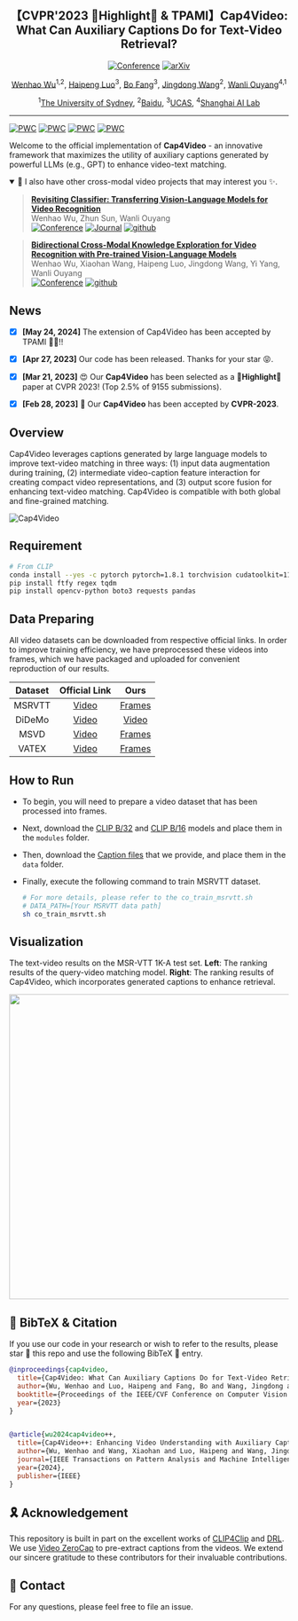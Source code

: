 <div align="center">

<h2>【CVPR'2023 🌟Highlight🌟 & TPAMI】Cap4Video: What Can Auxiliary Captions Do for Text-Video Retrieval? </h2>


[![Conference](http://img.shields.io/badge/CVPR-2023(Highlight)-f9f107.svg)](https://openaccess.thecvf.com/content/CVPR2023/html/Wu_Cap4Video_What_Can_Auxiliary_Captions_Do_for_Text-Video_Retrieval_CVPR_2023_paper.html)
[![arXiv](https://img.shields.io/badge/Arxiv-2311.15732-b31b1b.svg?logo=arXiv)](https://arxiv.org/abs/2301.00184)

[Wenhao Wu](https://whwu95.github.io/)<sup>1,2</sup>, [Haipeng Luo]()<sup>3</sup>, [Bo Fang](https://bofang98.github.io/)<sup>3</sup>,  [Jingdong Wang](https://jingdongwang2017.github.io/)<sup>2</sup>, [Wanli Ouyang](https://wlouyang.github.io/)<sup>4,1</sup>

 
<sup>1</sup>[The University of Sydney](https://www.sydney.edu.au/), <sup>2</sup>[Baidu](https://vis.baidu.com/#/), <sup>3</sup>[UCAS](https://english.ucas.ac.cn/), <sup>4</sup>[Shanghai AI Lab](https://www.shlab.org.cn/)


</div>

***

[![PWC](https://img.shields.io/endpoint.svg?url=https://paperswithcode.com/badge/cap4video-what-can-auxiliary-captions-do-for/video-retrieval-on-vatex)](https://paperswithcode.com/sota/video-retrieval-on-vatex?p=cap4video-what-can-auxiliary-captions-do-for)
[![PWC](https://img.shields.io/endpoint.svg?url=https://paperswithcode.com/badge/cap4video-what-can-auxiliary-captions-do-for/video-retrieval-on-msvd)](https://paperswithcode.com/sota/video-retrieval-on-msvd?p=cap4video-what-can-auxiliary-captions-do-for)
[![PWC](https://img.shields.io/endpoint.svg?url=https://paperswithcode.com/badge/cap4video-what-can-auxiliary-captions-do-for/video-retrieval-on-msr-vtt-1ka)](https://paperswithcode.com/sota/video-retrieval-on-msr-vtt-1ka?p=cap4video-what-can-auxiliary-captions-do-for)
[![PWC](https://img.shields.io/endpoint.svg?url=https://paperswithcode.com/badge/cap4video-what-can-auxiliary-captions-do-for/video-retrieval-on-didemo)](https://paperswithcode.com/sota/video-retrieval-on-didemo?p=cap4video-what-can-auxiliary-captions-do-for)

Welcome to the official implementation of **Cap4Video** - an innovative framework that maximizes the utility of auxiliary captions generated by powerful LLMs (e.g., GPT) to enhance video-text matching. 


<details open><summary>📣 I also have other cross-modal video projects that may interest you ✨. </summary><p>


> [**Revisiting Classifier: Transferring Vision-Language Models for Video Recognition**](https://arxiv.org/abs/2207.01297)<br>
> Wenhao Wu, Zhun Sun, Wanli Ouyang <br>
> [![Conference](http://img.shields.io/badge/AAAI-2023-f9f107.svg)](https://ojs.aaai.org/index.php/AAAI/article/view/25386/25158) [![Journal](http://img.shields.io/badge/IJCV-2023-Bf107.svg)](https://link.springer.com/article/10.1007/s11263-023-01876-w) [![github](https://img.shields.io/badge/-Github-black?logo=github)](https://github.com/whwu95/Text4Vis) 


> [**Bidirectional Cross-Modal Knowledge Exploration for Video Recognition with Pre-trained Vision-Language Models**](https://arxiv.org/abs/2301.00182)<br>
> Wenhao Wu, Xiaohan Wang, Haipeng Luo, Jingdong Wang, Yi Yang, Wanli Ouyang <br>
> [![Conference](http://img.shields.io/badge/CVPR-2023-f9f107.svg)](https://openaccess.thecvf.com/content/CVPR2023/html/Wu_Bidirectional_Cross-Modal_Knowledge_Exploration_for_Video_Recognition_With_Pre-Trained_Vision-Language_CVPR_2023_paper.html) [![github](https://img.shields.io/badge/-Github-black?logo=github)](https://github.com/whwu95/BIKE) 



</p></details>


<!-- I am currently traveling and may not be able to open-source the code until May. -->


## News
- [x] **[May 24, 2024]** The extension of Cap4Video has been accepted by TPAMI 🎉🎉!!
- [x] **[Apr 27, 2023]** Our code has been released. Thanks for your star 😝.
- [x] **[Mar 21, 2023]** 😍 Our **Cap4Video** has been selected as a 🌟**Highlight**🌟 paper at CVPR 2023! (Top 2.5% of 9155 submissions).
- [x] **[Feb 28, 2023]** 🎉 Our **Cap4Video** has been accepted by **CVPR-2023**.


## Overview
Cap4Video leverages captions generated by large language models to improve text-video matching in three ways: (1) input data augmentation during training, (2) intermediate video-caption feature interaction for creating compact video representations, and (3) output score fusion for enhancing text-video matching. Cap4Video is compatible with both global and fine-grained matching.



![Cap4Video](docs/cap4video.png)

<!-- ## Content
- [Prerequisites](#prerequisites)
- [Data Preparation](#data-preparation)
- [Training](#training)
- [BibTeX & Citation](#bibtex)
- [Acknowledgment](#acknowledgment) -->




## Requirement
```sh
# From CLIP
conda install --yes -c pytorch pytorch=1.8.1 torchvision cudatoolkit=11.1
pip install ftfy regex tqdm
pip install opencv-python boto3 requests pandas
```

## Data Preparing
All video datasets can be downloaded from respective official links. In order to improve training efficiency, we have preprocessed these videos into frames, which we have packaged and uploaded for convenient reproduction of our results.

| Dataset | Official Link| Ours|
|:------------:|:-------------------:|:------------------:|
| MSRVTT | [Video](http://ms-multimedia-challenge.com/2017/dataset)| [Frames](https://unisyd-my.sharepoint.com/:u:/g/personal/wenhao_wu_sydney_edu_au/EQEYklCTUClGu01komekxcgBQ5lxeInfRm-fhlikMyb8hA?e=UaC93C) | 
| DiDeMo | [Video](https://github.com/LisaAnne/LocalizingMoments)| [Video](https://unisyd-my.sharepoint.com/:u:/g/personal/wenhao_wu_sydney_edu_au/Ef2z3r1kdjVNt2Muu2KHzWoB5H0gwVPybd1OiffqIfU8jA?e=d8RUJv) | 
| MSVD | [Video](https://www.cs.utexas.edu/users/ml/clamp/videoDescription/)| [Frames](https://unisyd-my.sharepoint.com/:u:/g/personal/wenhao_wu_sydney_edu_au/EUdl9tM7TRlFsWqLC4V3ffUBAvqIrcUBXHbLEE4p3SiQVQ?e=jeijlW)| 
| VATEX | [Video](https://eric-xw.github.io/vatex-website/download.html)| [Frames](https://unisyd-my.sharepoint.com/:u:/g/personal/wenhao_wu_sydney_edu_au/EQd5BwA_bcFBn7SRl0D69XABO4xveLZtu6PUK_DQKEyxfg?e=D3QmOk) | 

## How to Run
- To begin, you will need to prepare a video dataset that has been processed into frames.
- Next, download the [CLIP B/32](https://openaipublic.azureedge.net/clip/models/40d365715913c9da98579312b702a82c18be219cc2a73407c4526f58eba950af/ViT-B-32.pt) and [CLIP B/16](https://openaipublic.azureedge.net/clip/models/5806e77cd80f8b59890b7e101eabd078d9fb84e6937f9e85e4ecb61988df416f/ViT-B-16.pt) models and place them in the `modules` folder. 
- Then, download the [Caption files](https://github.com/whwu95/Cap4Video/releases) that we provide, and place them in the `data` folder.
- Finally, execute the following command to train MSRVTT dataset.

  ```sh
  # For more details, please refer to the co_train_msrvtt.sh  
  # DATA_PATH=[Your MSRVTT data path]
  sh co_train_msrvtt.sh
  ```



## Visualization

The text-video results on the MSR-VTT 1K-A test set.
**Left**: The ranking results of the query-video matching model.
**Right**: The ranking results of Cap4Video, which incorporates generated captions to enhance retrieval.

<div align="center">


<img src="docs/vis.png" width="550">

</div>

<a name="bibtex"></a>
## 📌 BibTeX & Citation

If you use our code in your research or wish to refer to the results, please star 🌟 this repo and use the following BibTeX 📑 entry.

```bibtex
@inproceedings{cap4video,
  title={Cap4Video: What Can Auxiliary Captions Do for Text-Video Retrieval?},
  author={Wu, Wenhao and Luo, Haipeng and Fang, Bo and Wang, Jingdong and Ouyang, Wanli},
  booktitle={Proceedings of the IEEE/CVF Conference on Computer Vision and Pattern Recognition (CVPR)},
  year={2023}
}


@article{wu2024cap4video++,
  title={Cap4Video++: Enhancing Video Understanding with Auxiliary Captions},
  author={Wu, Wenhao and Wang, Xiaohan and Luo, Haipeng and Wang, Jingdong and Yang, Yi and Ouyang, Wanli},
  journal={IEEE Transactions on Pattern Analysis and Machine Intelligence},
  year={2024},
  publisher={IEEE}
}
```

<a name="acknowledgment"></a>
## 🎗️ Acknowledgement
This repository is built in part on the excellent works of [CLIP4Clip](https://github.com/ArrowLuo/CLIP4Clip) and [DRL](https://github.com/foolwood/DRL). We use [Video ZeroCap](https://github.com/YoadTew/zero-shot-video-to-text) to pre-extract captions from the videos.
We extend our sincere gratitude to these contributors for their invaluable contributions.



## 👫 Contact
For any questions, please feel free to file an issue.

